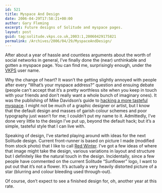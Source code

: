 ```yaml
---
id: 521
title: Myspace And Design
date: 2006-04-29T17:58:21+00:00
author: Gary Fleming
excerpt: Future designs of Solitude and myspace pages.
layout: post
guid: tag:solitude.vkps.co.uk,2003:1,20060429175821
permalink: /Archives/2006/04/29/MyspaceAndDesign/
---
```

After about a year of hassle and countless arguments about the worth of social networks in general, I&#8217;ve finally done the (near) unthinkable and gotten a myspace page. You can find me, surprisingly enough, under the [VKPS](http://www.myspace.com/vkps) user name.

Why the change of heart? It wasn&#8217;t the getting slightly annoyed with people after every &#8220;What&#8217;s your myspace address?&#8221; question and ensuing debate (people can&#8217;t accept that it&#8217;s a pretty worthless site when you keep in touch with your friends and don&#8217;t really want a whole bunch of imaginary ones). It was the publishing of Mike Davidson&#8217;s guide to [hacking a more tasteful myspace](http://www.mikeindustries.com/blog/archive/2006/04/hacking-myspace-layouts). I might not be much of a graphic designer or artist, but I know that the default design and masses of garish colour schemes and poor typography just wasn&#8217;t for me; I couldn&#8217;t put my name to it. Admittedly, I&#8217;ve done very little to the design I&#8217;ve put up, beyond the default hack; but it&#8217;s a simple, tasteful style that I can live with.

Speaking of design, I&#8217;ve started playing around with ideas for the next Solitude design. Current front-runner is based on picture I made (modified from stock photo) that I like to call [Red Winter](http://www.flickr.com/photos/vkps/134446489/). I&#8217;ve got a few ideas of where that image might take the design, various variations in layout and structure but I definitely like the natural touch in the design. Incidentally, since a few people have commented on the current Solitude &#8220;Sunflower&#8221; logo, I want to put out that it&#8217;s not a flower. It&#8217;s actually a very heavily distorted picture of a star (blurring and colour bleeding used through-out).

Of course, don&#8217;t expect to see a finished design for, oh, another year at this rate.